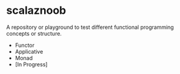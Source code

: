 # scalaznoob

A repository or playground to test different functional programming concepts or structure. 

- Functor
- Applicative
- Monad
- [In Progress]

